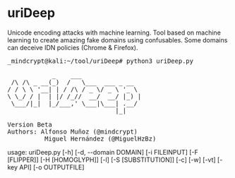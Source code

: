 # uriDeep
Unicode encoding attacks with machine learning. Tool based on machine learning to create amazing fake domains using
confusables. Some domains can deceive IDN policies (Chrome & Firefox).

<pre>
_mindcrypt@kali:~/tool/uriDeep# python3 uriDeep.py

            _    ___
 /\ /\ _ __(_)  /   \___  ___ _ __
/ / \ \ '__| | / /\ / _ \/ _ \ '_ \
\ \_/ / |  | |/ /_//  __/  __/ |_) |
 \___/|_|  |_/___,' \___|\___| .__/
                             |_|

Version Beta
Authors: Alfonso Muñoz (@mindcrypt)
          Miguel Hernández (@MiguelHzBz)
</pre>

usage: uriDeep.py [-h] [-d, --domain DOMAIN] [-i FILEINPUT] [-F [FLIPPER]]
                  [-H [HOMOGLYPH]] [-l] [-S [SUBSTITUTION]] [-c] [-w] [-vt]
                  [-key API] [-o OUTPUTFILE]


         
